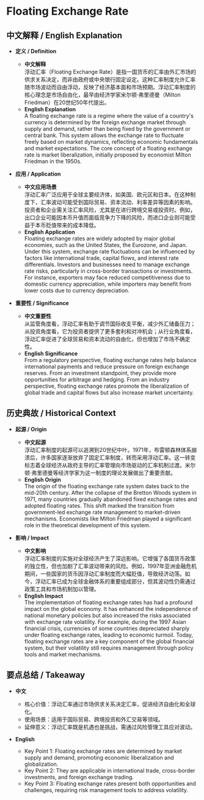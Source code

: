 # Floating Exchange Rate

## 中文解释 / English Explanation

* **定义 / Definition**  
  - **中文解释**  
    浮动汇率（Floating Exchange Rate）是指一国货币的汇率由外汇市场的供求关系决定，而非由政府或中央银行固定设定。这种汇率制度允许汇率随市场波动而自由浮动，反映了经济基本面和市场预期。浮动汇率制度的核心理念是市场自由化，最早由经济学家米尔顿·弗里德曼（Milton Friedman）在20世纪50年代提出。  
  - **English Explanation**  
    A floating exchange rate is a regime where the value of a country's currency is determined by the foreign exchange market through supply and demand, rather than being fixed by the government or central bank. This system allows the exchange rate to fluctuate freely based on market dynamics, reflecting economic fundamentals and market expectations. The core concept of a floating exchange rate is market liberalization, initially proposed by economist Milton Friedman in the 1950s.

* **应用 / Application**  
  - **中文应用场景**  
    浮动汇率广泛应用于全球主要经济体，如美国、欧元区和日本。在这种制度下，汇率波动可能受到国际贸易、资本流动、利率差异等因素的影响。投资者和企业需关注汇率风险，尤其是在进行跨境交易或投资时。例如，出口企业可能因本币升值而面临竞争力下降的风险，而进口企业则可能受益于本币贬值带来的成本降低。  
  - **English Application**  
    Floating exchange rates are widely adopted by major global economies, such as the United States, the Eurozone, and Japan. Under this system, exchange rate fluctuations can be influenced by factors like international trade, capital flows, and interest rate differentials. Investors and businesses need to manage exchange rate risks, particularly in cross-border transactions or investments. For instance, exporters may face reduced competitiveness due to domestic currency appreciation, while importers may benefit from lower costs due to currency depreciation.

* **重要性 / Significance**  
  - **中文重要性**  
    从监管角度看，浮动汇率有助于调节国际收支平衡，减少外汇储备压力；从投资角度看，它为投资者提供了更多套利和对冲机会；从行业角度看，浮动汇率促进了全球贸易和资本流动的自由化，但也增加了市场不确定性。  
  - **English Significance**  
    From a regulatory perspective, floating exchange rates help balance international payments and reduce pressure on foreign exchange reserves. From an investment standpoint, they provide more opportunities for arbitrage and hedging. From an industry perspective, floating exchange rates promote the liberalization of global trade and capital flows but also increase market uncertainty.

## 历史典故 / Historical Context

* **起源 / Origin**  
  - **中文起源**  
    浮动汇率制度的起源可以追溯到20世纪中叶。1971年，布雷顿森林体系崩溃后，许多国家逐渐放弃了固定汇率制度，转而采用浮动汇率。这一转变标志着全球经济从政府主导的汇率管理向市场驱动的汇率机制过渡。米尔顿·弗里德曼等经济学家为这一制度的理论发展做出了重要贡献。  
  - **English Origin**  
    The origin of the floating exchange rate system dates back to the mid-20th century. After the collapse of the Bretton Woods system in 1971, many countries gradually abandoned fixed exchange rates and adopted floating rates. This shift marked the transition from government-led exchange rate management to market-driven mechanisms. Economists like Milton Friedman played a significant role in the theoretical development of this system.

* **影响 / Impact**  
  - **中文影响**  
    浮动汇率制度的实施对全球经济产生了深远影响。它增强了各国货币政策的独立性，但也加剧了汇率波动带来的风险。例如，1997年亚洲金融危机期间，一些国家的货币因浮动汇率制度而大幅贬值，导致经济动荡。如今，浮动汇率已成为全球金融体系的重要组成部分，但其波动性仍需通过政策工具和市场机制加以管理。  
  - **English Impact**  
    The implementation of floating exchange rates has had a profound impact on the global economy. It has enhanced the independence of national monetary policies but also increased the risks associated with exchange rate volatility. For example, during the 1997 Asian financial crisis, currencies of some countries depreciated sharply under floating exchange rates, leading to economic turmoil. Today, floating exchange rates are a key component of the global financial system, but their volatility still requires management through policy tools and market mechanisms.

## 要点总结 / Takeaway

* **中文**  
  - 核心价值：浮动汇率通过市场供求关系决定汇率，促进经济自由化和全球化。  
  - 使用场景：适用于国际贸易、跨境投资和外汇交易等领域。  
  - 延伸意义：浮动汇率既是机遇也是挑战，需通过风险管理工具应对波动。  

* **English**  
  - Key Point 1: Floating exchange rates are determined by market supply and demand, promoting economic liberalization and globalization.  
  - Key Point 2: They are applicable in international trade, cross-border investments, and foreign exchange trading.  
  - Key Point 3: Floating exchange rates present both opportunities and challenges, requiring risk management tools to address volatility.